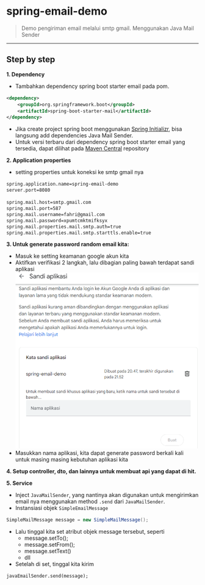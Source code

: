 # spring-email-demo
> Demo pengiriman email melalui smtp gmail. Menggunakan Java Mail Sender
---
## Step by step
**1. Dependency**
- Tambahkan dependency spring boot starter email pada pom.
```xml
<dependency>
    <groupId>org.springframework.boot</groupId>
    <artifactId>spring-boot-starter-mail</artifactId>
</dependency>
```
- Jika create project spring boot menggunakan [Spring Initializr](https://start.spring.io/), bisa langsung add dependencies Java Mail Sender.
- Untuk versi terbaru dari dependency spring boot starter email yang tersedia, dapat dilihat pada [Maven Central](https://mvnrepository.com/artifact/org.springframework.boot/spring-boot-starter-mail) repository
 
**2. Application properties**
- setting properties untuk koneksi ke smtp gmail nya
```properties
spring.application.name=spring-email-demo
server.port=8080

spring.mail.host=smtp.gmail.com
spring.mail.port=587
spring.mail.username=fahri@gmail.com
spring.mail.password=xpumtcmktmifksyx
spring.mail.properties.mail.smtp.auth=true
spring.mail.properties.mail.smtp.starttls.enable=true
```

**3. Untuk generate password random email kita:**
- Masuk ke setting keamanan google akun kita
- Aktifkan verifikasi 2 langkah, lalu dibagian paling bawah terdapat sandi aplikasi
![img.png](img.png)
- Masukkan nama aplikasi, kita dapat generate password berkali kali untuk masing masing kebutuhan aplikasi kita

**4. Setup controller, dto, dan lainnya untuk membuat api yang dapat di hit.**
 
**5. Service**
- Inject `JavaMailSender`, yang nantinya akan digunakan untuk mengirimkan email nya menggunakan method `.send` dari `JavaMailSender`.
- Instansiasi objek `SimpleEmailMessage`
```java
SimpleMailMessage message = new SimpleMailMessage();
```
- Lalu tinggal kita set atribut objek message tersebut, seperti
  - message.setTo();
  - message.setFrom();
  - message.setText()
  - dll
- Setelah di set, tinggal kita kirim 
```
javaEmailSender.send(message);
```